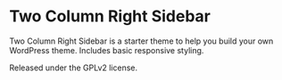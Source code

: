 Two Column Right Sidebar
===

Two Column Right Sidebar is a starter theme to help you build your own WordPress theme. Includes basic responsive styling.

Released under the GPLv2 license.